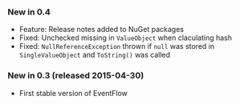### New in 0.4

* Feature: Release notes added to NuGet packages
* Fixed: Unchecked missing in `ValueObject` when claculating hash
* Fixed: `NullReferenceException` thrown if `null` was stored
  in `SingleValueObject` and `ToString()` was called

### New in 0.3 (released 2015-04-30)

* First stable version of EventFlow
